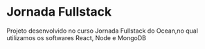 # Jornada Fullstack

Projeto desenvolvido no curso Jornada Fullstack do Ocean,no qual utilizamos os softwares React, Node e MongoDB
